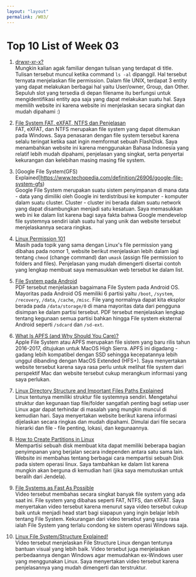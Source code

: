 ```yaml
---
layout: "layout"
permalink: /W03/
---
```


# Top 10 List of Week 03

1. [drwxr-xr-x?](https://www.elated.com/understanding-permissions/)<br>
Mungkin kalian agak familiar dengan tulisan yang terdapat di title. Tulisan tersebut muncul ketika command ```ls -al``` dipanggil. Hal tersebut ternyata menjelaskan file permission. Dalam file UNIX, terdapat 3 entity yang dapat melakukan berbagai hal yaitu User/owner, Group, dan Other. Sepuluh slot yang tersedia di depan filename itu berfungsi untuk mengidentifikasi entity apa saja yang dapat melakukan suatu hal. Saya memilih website ini karena website ini menjelaskan secara singkat dan mudah dipahami :)

2. [File System FAT, eXFAT, NTFS dan Penjelasan](https://www.agoaga.com/file-system-fat-exfat-ntfs-dan-penjelasan/)<br>
FAT, eXFAT, dan NTFS merupakan file system yang dapat ditemukan pada Windows. Saya penasaran dengan file system tersebut karena selalu teringat ketika saat ingin memformat sebuah FlashDisk. Saya menambahkan website ini karena menggunakan Bahasa Indonesia yang relatif lebih mudah dipahami, penjelasan yang singkat, serta penyertai kekurangan dan kelebihan masing masing file system.

3. [Google File System(GFS) Explained]https://www.techopedia.com/definition/26906/google-file-system-gfs)<br>
Google File System merupakan suatu sistem penyimpanan di mana data - data yang dimiliki oleh Google ini terdistribusi ke komputer - komputer dalam suatu cluster. Cluster - cluster ini berada dalam suatu network yang dapat disambungkan menjadi satu kesatuan. Saya memasukkan web ini ke dalam list karena bagi saya fakta bahwa Google mendevelop file systemnya sendiri ialah suatu hal yang unik dan website tersebut menjelaskannya secara ringkas.

4. [Linux Permission 101](https://opensource.com/article/19/8/linux-permissions-101)<br>
Masih pada topik yang sama dengan Linux's file permission yang dibahas pada nomor 1, website berikut menjelaskan lebih dalam lagi tentang ```chmod``` (change command) dan ```umask``` (assign file permission to folders and files). Penjelasan yang mudah dimengerti disertai contoh yang lengkap membuat saya memasukkan web tersebut ke dalam list.

5. [File System pada Android](http://www.uobabylon.edu.iq/eprints/publication_4_13681_1356.pdf)<br>
PDF tersebut menjelaskan bagaimana File System pada Android OS. Mayoritas pada Android OS memiliki 6 partisi yaitu ```/boot```, ```/system```, ```/recovery```, ```/data```, ```/cache```, ```/misc```. File yang normalnya dapat kita eksplor berada pada ```/data/storage/0``` di mana mayoritas data dari pengguna disimpan ke dalam partisi tersebut. PDF tersebut menjelaskan lengkap tentang kegunaan semua partisi bahkan hingga File system eksternal Android seperti ```/sdcard``` dan ```/sd-ext```.

6. [What Is APFS (and Why Should You Care)?](https://mac-fusion.com/what-is-apfs-and-why-should-you-care/)<br>
Apple File System atau APFS merupakan file sistem yang baru rilis tahun 2016-2017, ditujukan untuk MacOS High Sierra. APFS ini digadang - gadang lebih kompatibel dengan SSD sehingga kecepatannya lebih unggul dibanding dengan MacOS Extended (HFS+). Saya menyertakan website tersebut karena saya rasa perlu untuk melihat file system dari perspektif Mac dan website tersebut cukup merangkum informasi yang saya perlukan.

7. [Linux Directory Structure and Important Files Paths Explained](https://www.tecmint.com/linux-directory-structure-and-important-files-paths-explained/)<br>
Linux tentunya memiliki struktur file systemnya sendiri. Mengetahui struktur dan kegunaan tiap file/folder sangatlah penting bagi setiap user Linux agar dapat terhindar di masalah yang mungkin muncul di kemudian hari. Saya menyertakan website berikut karena informasi dijelaskan secara ringkas dan mudah dipahami. Dimulai dari file secara hierarki dan file - file penting, lokasi, dan kegunaannya.

8. [How to Create Partitions in Linux](https://phoenixnap.com/kb/linux-create-partition)<br>
Mempartisi sebuah disk membuat kita dapat memiliki beberapa bagian penyimpanan yang berjalan secara independen antara satu sama lain. Website ini membahas tentang berbagai cara mempartisi sebuah Disk pada sistem operasi linux. Saya tambahkan ke dalam list karena mungkin akan berguna di kemudian hari (jika saya memutuskan untuk beralih dari Jendela).

9. [File Systems as Fast As Possible](https://youtu.be/BV0-EPUYuQc)<br>
Video tersebut membahas secara singkat banyak file system yang ada saat ini. File system yang dibahas seperti FAT, NTFS, dan eXFAT. Saya menyertakan video tersebut karena menurut saya video tersebut cukup baik untuk menjadi head start bagi siapapun yang ingin belajar lebih tentang File System. Kekurangan dari video tersebut yang saya rasa ialah File System yang terlalu condong ke sistem operasi Windows saja.

10. [Linux File System/Structure Explained!](https://www.youtube.com/watch?v=HbgzrKJvDRw)<br>
Video tersebut menjelaskan File Structure Linux dengan tentunya bantuan visual yang lebih baik. Video tersebut juga menjelaskan perbedaannya dengan Windows agar memudahkan ex-Windows user yang menggunakan Linux. Saya menyertakan video tersebut karena penjelasannya yang mudah dimengerti dan terstruktur.
